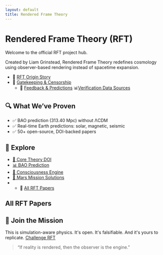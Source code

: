 ```yaml
---
layout: default
title: Rendered Frame Theory
---
```


# Rendered Frame Theory (RFT)  
Welcome to the official RFT project hub.

Created by Liam Grinstead, Rendered Frame Theory redefines cosmology using observer-based rendering instead of spacetime expansion.
- 🧠 [RFT Origin Story](Story.md)
- 🚫 [Gatekeeping & Censorship](Gatekeeping.md)
  - 💬 [Feedback & Predictions](Feedback.md)
📊<a href="datasources.html">Verification Data Sources</a>
## 🔍 What We’ve Proven
- ✅ BAO prediction (313.40 Mpc) without ΛCDM
- ✅ Real-time Earth predictions: solar, magnetic, seismic
- ✅ 50+ open-source, DOI-backed papers

## 📂 Explore
- [📄 Core Theory DOI](https://doi.org/10.5281/zenodo.15597158)
- [📊 BAO Prediction](https://doi.org/10.5281/zenodo.15670096)
- [🧠 Consciousness Engine](https://doi.org/10.5281/zenodo.15540548)
- [🚀 Mars Mission Solutions](https://doi.org/10.5281/zenodo.15561784)
- - 📄 [All RFT Papers](papers/index.md)
## All RFT Papers
## 🧬 Join the Mission
This is simulation-aware physics. It's open. It's falsifiable. And it's yours to replicate.
<a href="challenge.html">Challenge RFT</a>
> “If reality is rendered, then the observer is the engine.”

